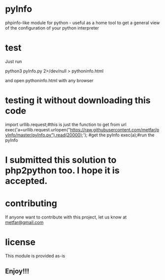 # pyInfo

phpinfo-like module for python - useful as a home tool to get a general view of the configuration of your python interpreter

# test
  Just run

  python3 pyInfo.py 2>/dev/null > pythoninfo.html

  and open pythoninfo.html with any browser

# testing it without downloading this code
  
  import urllib.request;#this is just the function to get from url
  exec('a=urllib.request.urlopen("https://raw.githubusercontent.com/metfar/pyInfo/master/pyInfo.py").read(20000);'); #get the pyInfo
  exec(a);#run the pyInfo
  
  # I submitted this solution to php2python too. I hope it is accepted.

# contributing
  
  If anyone want to contribute with this project, let us know at metfar@gmail.com
  
# license
  This module is provided as-is
## Enjoy!!!
